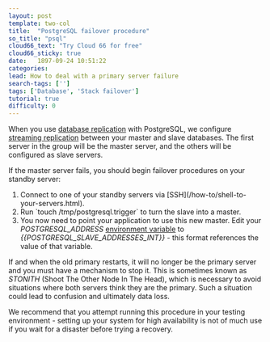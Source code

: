 ```yaml
---
layout: post
template: two-col
title:  "PostgreSQL failover procedure"
so_title: "psql"
cloud66_text: "Try Cloud 66 for free"
cloud66_sticky: true
date:   1897-09-24 10:51:22
categories: 
lead: How to deal with a primary server failure
search-tags: ['']
tags: ['Database', 'Stack failover']
tutorial: true
difficulty: 0
---
```


When you use [database replication](/stack-features/database-replication.html) with PostgreSQL, we configure [streaming replication](http://wiki.postgresql.org/wiki/Streaming_Replication) between your master and slave databases.
The first server in the group will be the master server, and the others will be configured as slave servers.

If the master server fails, you should begin failover procedures on your standby server:

<ol class="article-list">
<li>Connect to one of your standby servers via [SSH](/how-to/shell-to-your-servers.html).</li>
<li>Run `touch /tmp/postgresql.trigger` to turn the slave into a master.</li>
<li>You now need to point your application to use this new master. Edit your <i>POSTGRESQL_ADDRESS</i> <a href="#">environment variable</a> to <i>{{POSTGRESQL_SLAVE_ADDRESSES_INT}}</i> - this format references the value of that variable.</li>
</ol>

If and when the old primary restarts, it will no longer be the primary server and you must have a mechanism to stop it.
This is sometimes known as _STONITH_ (Shoot The Other Node In The Head), which is necessary to avoid situations where both
servers think they are the primary. Such a situation could lead to confusion and ultimately data loss.

We recommend that you attempt running this procedure in your testing environment - setting up your system for high availability
is not of much use if you wait for a disaster before trying a recovery.
